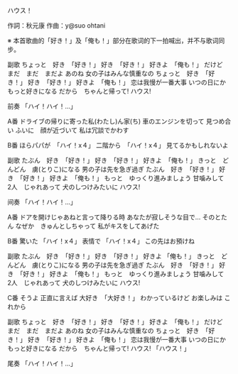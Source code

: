 ハウス！

作詞：秋元康
作曲：y@suo ohtani

※ 本首歌曲的「好き！」及「俺も！」部分在歌词的下一拍喊出，并不与歌词同步。

副歌
ちょっと　好き　「好き！」
好き　「好き！」
好きよ　「俺も！」
だけど　まだ　まだ　まだよ
あのね
女の子はみんな慎重なの
ちょっと　好き　「好き！」
好き　「好き！」
好きよ　「俺も！」
恋は我慢が一番大事
いつの日にか　もっと好きになる
だから　ちゃんと帰って!
ハウス!

前奏
「ハイ！ハイ！…」 

A番
ドライブの帰りに寄った私(わたし)ん家(ち)
車のエンジンを切って
見つめ合い
ふいに　顔が近づいて
私は冗談でかわす

B番
ほらパパが　「ハイ！x４」
二階から　「ハイ！x４」
見てるかもしれないよ

副歌
たぶん　好き　「好き！」
好き　「好き！」
好きよ　「俺も！」
きっと　どんどん　虜(とりこ)になる
男の子は先を急ぎ過ぎ
たぶん　好き　「好き！」
好き　「好き！」
好きよ　「俺も！」
もっと　ゆっくり進みましょう
甘噛みして　2人　じゃれあって
犬のしつけみたいに
ハウス!

间奏
「ハイ！ハイ！…」 

A番
ドアを開けじゃあねと言って降りる時
あなたが寂しそうな目で…
そのとたん
なぜか　きゅんとしちゃって
私がキスをしてあげた

B番
驚いた 「ハイ！x４」
表情で 「ハイ！x４」
この先はお預けね

副歌
たぶん　好き　「好き！」
好き　「好き！」
好きよ 「俺も！」
きっと　どんどん　虜(とりこ)になる
男の子は先を急ぎ過ぎ
たぶん　好き　「好き！」
好き　「好き！」
好きよ　「俺も！」
もっと　ゆっくり進みましょう
甘噛みして　2人　じゃれあって
犬のしつけみたいに
ハウス!

C番
そうよ
正直に言えば
大好き　「大好き！」
わかっているけど
お楽しみは
これから

副歌
ちょっと　好き　「好き！」
好き　「好き！」
好きよ　「俺も！」
だけど　まだ　まだ　まだよ
あのね
女の子はみんな慎重なの
ちょっと　好き　「好き！」
好き　「好き！」
好きよ　「俺も！」
恋は我慢が一番大事
いつの日にか　もっと好きになる
だから　ちゃんと帰って!
ハウス! 「ハウス！」

尾奏
「ハイ！ハイ！…」 